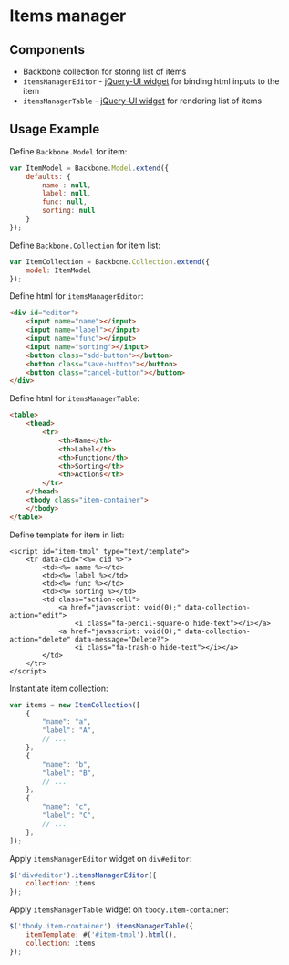 # Items manager

## Components
- Backbone collection for storing list of items
- `itemsManagerEditor` - [jQuery-UI widget] for binding html inputs to the item
- `itemsManagerTable` - [jQuery-UI widget] for rendering list of items

## Usage Example
Define `Backbone.Model` for item:
```js
var ItemModel = Backbone.Model.extend({
    defaults: {
        name : null,
        label: null,
        func: null,
        sorting: null
    }
});
```

Define `Backbone.Collection` for item list:
```js
var ItemCollection = Backbone.Collection.extend({
    model: ItemModel
});
```

Define html for `itemsManagerEditor`:
```html
<div id="editor">
    <input name="name"></input>
    <input name="label"></input>
    <input name="func"></input>
    <input name="sorting"></input>
    <button class="add-button"></button>
    <button class="save-button"></button>
    <button class="cancel-button"></button>
</div>
```

Define html for `itemsManagerTable`:
```html
<table>
    <thead>
        <tr>
            <th>Name</th>
            <th>Label</th>
            <th>Function</th>
            <th>Sorting</th>
            <th>Actions</th>
        </tr>
    </thead>
    <tbody class="item-container">
    </tbody>
</table>
```

Define template for item in list:
```
<script id="item-tmpl" type="text/template">
    <tr data-cid="<%= cid %>">
        <td><%= name %></td>
        <td><%= label %></td>
        <td><%= func %></td>
        <td><%= sorting %></td>
        <td class="action-cell">
            <a href="javascript: void(0);" data-collection-action="edit">
                <i class="fa-pencil-square-o hide-text"></i></a>
            <a href="javascript: void(0);" data-collection-action="delete" data-message="Delete?">
                <i class="fa-trash-o hide-text"></i></a>
        </td>
    </tr>
</script>
```

Instantiate item collection:
```js
var items = new ItemCollection([
    {
        "name": "a",
        "label": "A",
        // ...
    },
    {
        "name": "b",
        "label": "B",
        // ...
    },
    {
        "name": "c",
        "label": "C",
        // ...
    },
]);
```

Apply `itemsManagerEditor` widget on `div#editor`:
```js
$('div#editor').itemsManagerEditor({
    collection: items
});
```

Apply `itemsManagerTable` widget on `tbody.item-container`:
```js
$('tbody.item-container').itemsManagerTable({
    itemTemplate: #('#item-tmpl').html(),
    collection: items
});
```

[jQuery-UI widget]: <http://api.jqueryui.com/jQuery.widget/>
[jQuery-UI sortable]: <http://api.jqueryui.com/sortable/>
